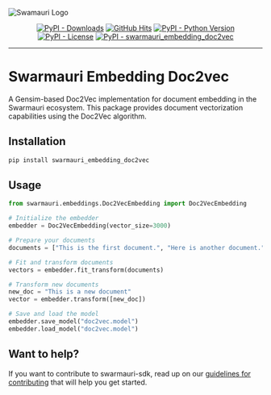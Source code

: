 
![Swamauri Logo](https://res.cloudinary.com/dbjmpekvl/image/upload/v1730099724/Swarmauri-logo-lockup-2048x757_hww01w.png)

<p align="center">
    <a href="https://pypi.org/project/swarmauri_embedding_doc2vec/">
        <img src="https://img.shields.io/pypi/dm/swarmauri_embedding_doc2vec" alt="PyPI - Downloads"/></a>
    <a href="https://github.com/swarmauri/swarmauri-sdk/blob/master/pkgs/standards/swarmauri_embedding_doc2vec/README.md">
        <img src="https://hits.seeyoufarm.com/api/count/incr/badge.svg?url=https://github.com/swarmauri/swarmauri-sdk/pkgs/standards/swarmauri_embedding_doc2vec/README.md&count_bg=%2379C83D&title_bg=%23555555&icon=&icon_color=%23E7E7E7&title=hits&edge_flat=false" alt="GitHub Hits"/></a>
    <a href="https://pypi.org/project/swarmauri_embedding_doc2vec/">
        <img src="https://img.shields.io/pypi/pyversions/swarmauri_embedding_doc2vec" alt="PyPI - Python Version"/></a>
    <a href="https://pypi.org/project/swarmauri_embedding_doc2vec/">
        <img src="https://img.shields.io/pypi/l/swarmauri_embedding_doc2vec" alt="PyPI - License"/></a>
    <a href="https://pypi.org/project/swarmauri_embedding_doc2vec/">
        <img src="https://img.shields.io/pypi/v/swarmauri_embedding_doc2vec?label=swarmauri_embedding_doc2vec&color=green" alt="PyPI - swarmauri_embedding_doc2vec"/></a>
</p>

---

# Swarmauri Embedding Doc2vec

A Gensim-based Doc2Vec implementation for document embedding in the Swarmauri ecosystem. This package provides document vectorization capabilities using the Doc2Vec algorithm.

## Installation

```bash
pip install swarmauri_embedding_doc2vec
```

## Usage

```python
from swarmauri.embeddings.Doc2VecEmbedding import Doc2VecEmbedding

# Initialize the embedder
embedder = Doc2VecEmbedding(vector_size=3000)

# Prepare your documents
documents = ["This is the first document.", "Here is another document.", "And a third one"]

# Fit and transform documents
vectors = embedder.fit_transform(documents)

# Transform new documents
new_doc = "This is a new document"
vector = embedder.transform([new_doc])

# Save and load the model
embedder.save_model("doc2vec.model")
embedder.load_model("doc2vec.model")
```

## Want to help?

If you want to contribute to swarmauri-sdk, read up on our [guidelines for contributing](https://github.com/swarmauri/swarmauri-sdk/blob/master/contributing.md) that will help you get started.
